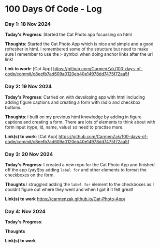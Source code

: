 # 100 Days Of Code - Log

### Day 1: 18 Nov 2024

**Today's Progress**: Started the Cat Photo app focussing on html

**Thoughts:** Started the Cat Photo App which is nice and simple and a good refresher in html. I remembered some of the structure but need to make sure I remember to use the > symbol when doing anchor links after the url link! 

**Link to work:** [Cat App] https://github.com/CarmenZak/100-days-of-code/commit/c8eefb7ad609a0120eb40e14978dd7475f72aa5f 

### Day 2: 19 Nov 2024

**Today's Progress**: Carried on with developing app with html including adding figure captions and creating a form with radio and checkbox buttons.

**Thoughts**: I built on my previous html knowledge by adding in figure captions and creating a form. There are lots of elements to think about with form input (type, id, name, value) so need to practise more.

**Link(s) to work**: [Cat App] https://github.com/CarmenZak/100-days-of-code/commit/c8eefb7ad609a0120eb40e14978dd7475f72aa5f  


### Day 3: 20 Nov 2024

**Today's Progress**: I created a new repo for the Cat Photo App and finished off the app (yay!)by adding `label for` and other elements to format the checkboxes on the form.

**Thoughts** I struggled adding the `label for` element to the checkboxes as I couldnt figure out where they went and when I got it it felt great!

**Link(s) to work**   https://carmenzak.github.io/Cat-Photo-App/



### Day 4:  Nov 2024

**Today's Progress**:

**Thoughts**

**Link(s) to work**

<!-- 1. [Find the Longest Word in a String](https://www.freecodecamp.com/challenges/find-the-longest-word-in-a-string)
2. [Title Case a Sentence](https://www.freecodecamp.com/challenges/title-case-a-sentence) -->
